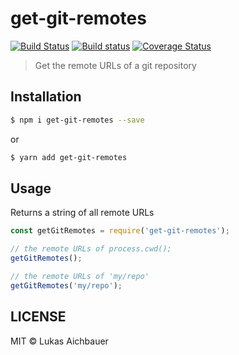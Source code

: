 # get-git-remotes

[![Build Status](https://travis-ci.org/aichbauer/node-get-git-remotes.svg?branch=master)](https://travis-ci.org/aichbauer/node-get-git-remotes)
[![Build status](https://ci.appveyor.com/api/projects/status/2o2y7b7l6qpjl4es?svg=true)](https://ci.appveyor.com/project/rudolfsonjunior/node-get-git-remotes)
[![Coverage Status](https://coveralls.io/repos/github/aichbauer/node-get-git-remotes/badge.svg?branch=master)](https://coveralls.io/github/aichbauer/node-get-git-remotes?branch=master)

> Get the remote URLs of a git repository

## Installation

```sh
$ npm i get-git-remotes --save
```
or
```sh
$ yarn add get-git-remotes
```

## Usage

Returns a string of all remote URLs

```js
const getGitRemotes = require('get-git-remotes');

// the remote URLs of process.cwd();
getGitRemotes();

// the remote URLs of 'my/repo'
getGitRemotes('my/repo');
```

## LICENSE

MIT © Lukas Aichbauer
